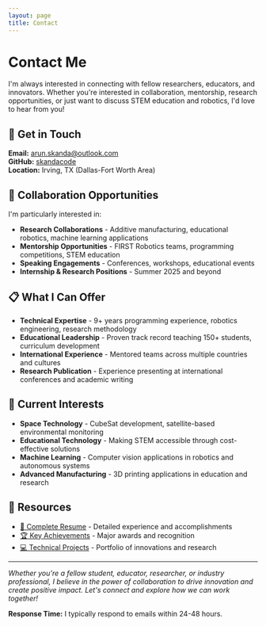```yaml
---
layout: page
title: Contact
---
```


# Contact Me

I'm always interested in connecting with fellow researchers, educators, and innovators. Whether you're interested in collaboration, mentorship, research opportunities, or just want to discuss STEM education and robotics, I'd love to hear from you!

## 📧 **Get in Touch**

**Email:** [arun.skanda@outlook.com](mailto:arun.skanda@outlook.com)  
**GitHub:** [skandacode](https://github.com/skandacode)  
**Location:** Irving, TX (Dallas-Fort Worth Area)

## 🤝 **Collaboration Opportunities**

I'm particularly interested in:
- **Research Collaborations** - Additive manufacturing, educational robotics, machine learning applications
- **Mentorship Opportunities** - FIRST Robotics teams, programming competitions, STEM education
- **Speaking Engagements** - Conferences, workshops, educational events
- **Internship & Research Positions** - Summer 2025 and beyond

## 📋 **What I Can Offer**

- **Technical Expertise** - 9+ years programming experience, robotics engineering, research methodology
- **Educational Leadership** - Proven track record teaching 150+ students, curriculum development
- **International Experience** - Mentored teams across multiple countries and cultures
- **Research Publication** - Experience presenting at international conferences and academic writing

## 🎯 **Current Interests**

- **Space Technology** - CubeSat development, satellite-based environmental monitoring
- **Educational Technology** - Making STEM accessible through cost-effective solutions
- **Machine Learning** - Computer vision applications in robotics and autonomous systems
- **Advanced Manufacturing** - 3D printing applications in education and research

## 📄 **Resources**

- [📄 Complete Resume](summary.md) - Detailed experience and accomplishments
- [🏆 Key Achievements](achievements.md) - Major awards and recognition
- [💻 Technical Projects](projects.md) - Portfolio of innovations and research

---

*Whether you're a fellow student, educator, researcher, or industry professional, I believe in the power of collaboration to drive innovation and create positive impact. Let's connect and explore how we can work together!*

**Response Time:** I typically respond to emails within 24-48 hours.
